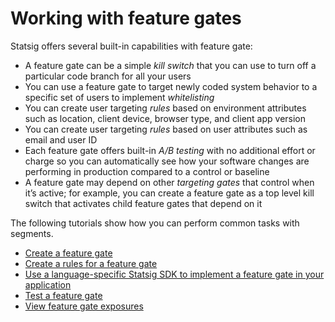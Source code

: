 # Working with feature gates

Statsig offers several built-in capabilities with feature gate:  
 - A feature gate can be a simple *kill switch* that you can use to turn off a particular code branch for all your users
 - You can use a feature gate to target newly coded system behavior to a specific set of users to implement *whitelisting*
 - You can create user targeting *rules* based on environment attributes such as location, client device, browser type, and client app version 
 - You can create user targeting *rules* based on user attributes such as email and user ID 
 - Each feature gate offers built-in *A/B testing* with no additional effort or charge so you can automatically see how your software changes are performing in production compared to a control or baseline 
 - A feature gate may depend on other *targeting gates* that control when it’s active; for example, you can create a feature gate as a top level kill switch that activates child feature gates that depend on it
  
The following tutorials show how you can perform common tasks with segments.

- [Create a feature gate](https://docs.statsig.com/feature-gates/create-new)
- [Create a rules for a feature gate](https://docs.statsig.com/feature-gates/add-rule)
- [Use a language-specific Statsig SDK to implement a feature gate in your application](https://docs.statsig.com/feature-gates/implement)
- [Test a feature gate](https://docs.statsig.com/feature-gates/test-gate)
- [View feature gate exposures](https://docs.statsig.com/feature-gates/view-exposures)



  
  

